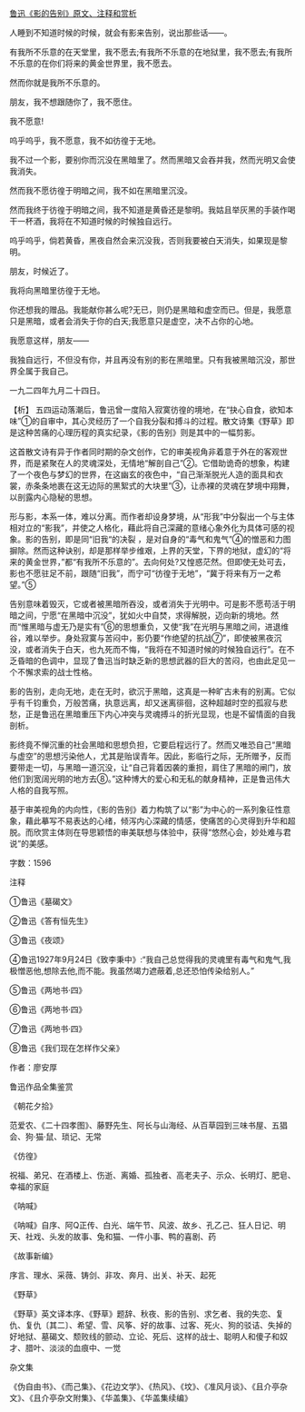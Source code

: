 [鲁迅《影的告别》原文、注释和赏析](https://www.vrrw.net/wx/9387.html)

人睡到不知道时候的时候，就会有影来告别，说出那些话——。

有我所不乐意的在天堂里，我不愿去;有我所不乐意的在地狱里，我不愿去;有我所不乐意的在你们将来的黄金世界里，我不愿去。

然而你就是我所不乐意的。

朋友，我不想跟随你了，我不愿住。

我不愿意!

呜乎呜乎，我不愿意，我不如彷徨于无地。

我不过一个影，要别你而沉没在黑暗里了。然而黑暗又会吞并我，然而光明又会使我消失。

然而我不愿彷徨于明暗之间，我不如在黑暗里沉没。

然而我终于彷徨于明暗之间，我不知道是黄昏还是黎明。我姑且举灰黑的手装作喝干一杯酒，我将在不知道时候的时候独自远行。

呜乎呜乎，倘若黄昏，黑夜自然会来沉没我，否则我要被白天消失，如果现是黎明。

朋友，时候近了。

我将向黑暗里彷徨于无地。

你还想我的赠品。我能献你甚么呢?无已，则仍是黑暗和虚空而已。但是，我愿意只是黑暗，或者会消失于你的白天;我愿意只是虚空，决不占你的心地。

我愿意这样，朋友——

我独自远行，不但没有你，并且再没有别的影在黑暗里。只有我被黑暗沉没，那世界全属于我自己。

一九二四年九月二十四日。



【析】 五四运动落潮后，鲁迅曾一度陷入寂寞彷徨的境地，在“抉心自食，欲知本味”①的自审中，其心灵经历了一个自我分裂和搏斗的过程。散文诗集《野草》即是这种苦痛的心理历程的真实纪录，《影的告别》则是其中的一幅剪影。

这首散文诗有异于作者同时期的杂文创作，它的审美视角非着意于外在的客观世界，而是紧聚在人的灵魂深处，无情地“解剖自己”②。它借助诡奇的想象，构建了一个夜色与梦幻的世界，在这幽玄的夜色中，“自己渐渐脱光人造的面具和衣裳，赤条条地裹在这无边际的黑絮式的大块里”③，让赤裸的灵魂在梦境中翔舞，以剖露内心隐秘的思想。

形与影，本系一体，难以分离。而作者却设身梦境，从“形我”中分裂出一个与主体相对立的“影我”，并使之人格化，藉此将自己深藏的意绪心象外化为具体可感的视象。影的告别，即是同“旧我“的决裂 ，是对自身的“毒气和鬼气”④的憎恶和力图摒除。然而这种诀别，却是那样举步维艰，上界的天堂，下界的地狱，虚幻的“将来的黄金世界，”都“有我所不乐意的”。去向何处?又惶惑茫然。但即使无处可去，影也不愿驻足不前，跟随“旧我”，而宁可“彷徨于无地”，“冀于将来有万一之希望。”⑤

告别意味着毁灭，它或者被黑暗所吞没，或者消失于光明中。可是影不愿苟活于明暗之间，宁愿“在黑暗中沉没”，犹如火中自焚，求得解脱，迈向新的境地。然而“惟黑暗与虚无乃是实有”⑥的思想重负，又使“我”在光明与黑暗之间，进退维谷，难以举步。身处寂寞与苦闷中，影仍要“作绝望的抗战⑦”，即使被黑夜沉没，或者消失于白天，也九死而不悔，“我将在不知道时候的时候独自远行”。在不乏昏暗的色调中，显现了鲁迅当时缺乏新的思想武器的巨大的苦闷，也由此足见一个不懈求索的战士性格。

影的告别，走向无地，走在无时，欲沉于黑暗，这真是一种旷古未有的别离。它似乎有千钧重负，万般苦痛，执意远离，却又迷离徘徊，这种超越时空的孤寂与悲愁，正是鲁迅在黑暗重压下内心冲突与灵魂搏斗的折光显现，也是不留情面的自我剖析。

影终竟不惮沉重的社会黑暗和思想负担，它要启程远行了。然而又唯恐自己“黑暗与虚空”的思想污染他人，尤其是贻误青年。因此，影临行之际，无所赠予，反而要带走一切，与黑暗一道沉没，让“自己背着因袭的重担，肩住了黑暗的闸门，放他们到宽阔光明的地方去⑧。”这种博大的爱心和无私的献身精神，正是鲁迅伟大人格的自我写照。

基于审美视角的内向性，《影的告别》着力构筑了以“影”为中心的一系列象征性意象，藉此摹写不易表达的心绪，倾泻内心深藏的情感，使痛苦的心灵得到升华和超脱。而欣赏主体则在导思颖悟的审美联想与体验中，获得“悠然心会，妙处难与君说”的美感。

字数：1596

注释

①鲁迅《墓碣文》

②鲁迅《答有恒先生》

③鲁迅《夜颂》

④鲁迅1927年9月24日《致李秉中》:“我自己总觉得我的灵魂里有毒气和鬼气,我极憎恶他,想除去他,而不能。我虽然竭力遮蔽着,总还恐怕传染给别人。”

⑤鲁迅《两地书·四》

⑥鲁迅《两地书·四》

⑦鲁迅《两地书·四》

⑧鲁迅《我们现在怎样作父亲》

作者：廖安厚

鲁迅作品全集鉴赏

《朝花夕拾》

范爱农、《二十四孝图》、藤野先生、阿长与山海经、从百草园到三味书屋、五猖会、狗·猫·鼠、琐记、无常

《仿徨》

祝福、弟兄、在酒楼上、伤逝、离婚、孤独者、高老夫子、示众、长明灯、肥皂、幸福的家庭

《呐喊》

《呐喊》自序、阿Q正传、白光、端午节、风波、故乡、孔乙己、狂人日记、明天、社戏、头发的故事、兔和猫、一件小事、鸭的喜剧、药

《故事新编》

序言、理水、采薇、铸剑、非攻、奔月、出关、补天、起死

《野草》

《野草》英文译本序、《野草》题辞、秋夜、影的告别、求乞者、我的失恋、复仇、复仇〔其二〕、希望、雪、风筝、好的故事、过客、死火、狗的驳诘、失掉的好地狱、墓碣文、颓败线的颤动、立论、死后、这样的战士、聪明人和傻子和奴才、腊叶、淡淡的血痕中、一觉

杂文集

《伪自由书》、《而己集》、《花边文学》、《热风》、《坟》、《准风月谈》、《且介亭杂文》、《且介亭杂文附集》、《华盖集》、《华盖集续编》

